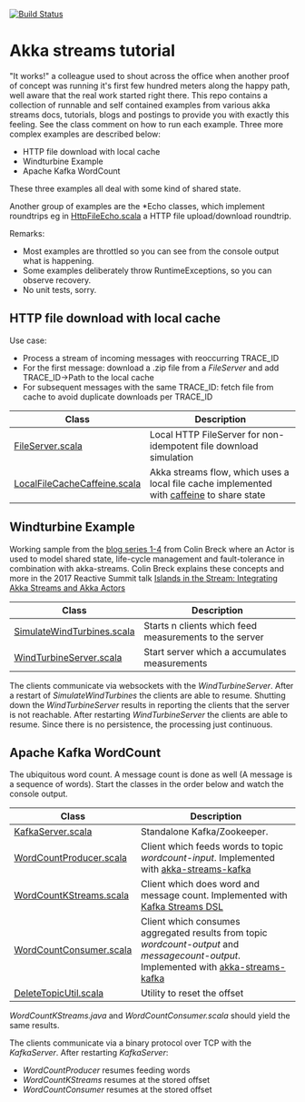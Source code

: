 [![Build Status](https://travis-ci.org/pbernet/akka_streams_tutorial.svg?branch=master)](https://travis-ci.org/pbernet/akka_streams_tutorial)
# Akka streams tutorial #

"It works!" a colleague used to shout across the office when another proof of concept was running it's first few hundred meters along the happy path, well aware that the real work started right there.
This repo contains a collection of runnable and self contained examples from various akka streams docs, tutorials, blogs and postings to provide you with exactly this feeling.
See the class comment on how to run each example. Three more complex examples are described below:
* HTTP file download with local cache
* Windturbine Example
* Apache Kafka WordCount

These three examples all deal with some kind of shared state. 

Another group of examples are the *Echo classes, which implement roundtrips eg in [HttpFileEcho.scala](src/main/scala/akkahttp/HttpFileEcho.scala) a HTTP file upload/download roundtrip.

Remarks:
* Most examples are throttled so you can see from the console output what is happening.
* Some examples deliberately throw RuntimeExceptions, so you can observe recovery.
* No unit tests, sorry.

## HTTP file download with local cache ##
Use case:
  * Process a stream of incoming messages with reoccurring TRACE_ID
  * For the first message: download a .zip file from a _FileServer_ and add TRACE_ID->Path to the local cache
  * For subsequent messages with the same TRACE_ID: fetch file from cache to avoid duplicate downloads per TRACE_ID

| Class                     | Description     |
| -------------------       |-----------------|
| [FileServer.scala](src/main/scala/alpakka/env/FileServer.scala)|Local HTTP FileServer for non-idempotent file download simulation|
| [LocalFileCacheCaffeine.scala](src/main/scala/sample/stream_shared_state/LocalFileCacheCaffeine.scala)|Akka streams flow, which uses a local file cache implemented with [caffeine](https://github.com/ben-manes/caffeine "") to share state|


## Windturbine Example ##
Working sample from the [blog series 1-4](http://blog.colinbreck.com/integrating-akka-streams-and-akka-actors-part-iv/ "Blog 4")
 from Colin Breck where an Actor is used to model shared state, life-cycle management and fault-tolerance in combination with akka-streams.
 Colin Breck explains these concepts and more in the 2017 Reactive Summit talk [
Islands in the Stream: Integrating Akka Streams and Akka Actors
](https://www.youtube.com/watch?v=qaiwalDyayA&list=PLKKQHTLcxDVayICsjpaPeno6aAPMCCZIz&index=4)

| Class                     | Description     |
| -------------------       |-----------------|
| [SimulateWindTurbines.scala](src/main/scala/sample/stream_actor/SimulateWindTurbines.scala)| Starts n clients which feed measurements to the server|
| [WindTurbineServer.scala](src/main/scala/sample/stream_actor/WindTurbineServer.scala)| Start server which a accumulates measurements|

 The clients communicate via websockets with the _WindTurbineServer_. After a restart of _SimulateWindTurbines_ the clients are able to resume. 
 Shutting down the _WindTurbineServer_ results in reporting the clients that the server is not reachable.
 After restarting _WindTurbineServer_ the clients are able to resume. Since there is no persistence, the processing just continuous.


## Apache Kafka WordCount ##
The ubiquitous word count. A message count is done as well (A message is a sequence of words).
Start the classes in the order below and watch the console output.

| Class               | Description      |
| ------------------- |-----------------|
| [KafkaServer.scala](src/main/scala/kafka/KafkaServer.scala)| Standalone Kafka/Zookeeper.  
| [WordCountProducer.scala](src/main/scala/kafka/WordCountProducer.scala)| Client which feeds words to topic _wordcount-input_. Implemented with [akka-streams-kafka](https://doc.akka.io/docs/akka-stream-kafka/current/home.html "Doc")      |
| [WordCountKStreams.scala](src/main/java/kafka/WordCountKStreams.java)| Client which does word and message count. Implemented with [Kafka Streams DSL](https://kafka.apache.org/documentation/streams "Doc")        |
| [WordCountConsumer.scala](src/main/scala/kafka/WordCountConsumer.scala)| Client which consumes aggregated results from topic _wordcount-output_ and _messagecount-output_. Implemented with [akka-streams-kafka](https://doc.akka.io/docs/akka-stream-kafka/current/home.html "Doc")    |
| [DeleteTopicUtil.scala](src/main/scala/kafka/DeleteTopicUtil.scala)| Utility to reset the offset    | 

_WordCountKStreams.java_ and _WordCountConsumer.scala_ should yield the same results.

The clients communicate via a binary protocol over TCP with the _KafkaServer_. After restarting _KafkaServer_:
* _WordCountProducer_ resumes feeding words
* _WordCountKStreams_ resumes at the stored offset
* _WordCountConsumer_ resumes at the stored offset
